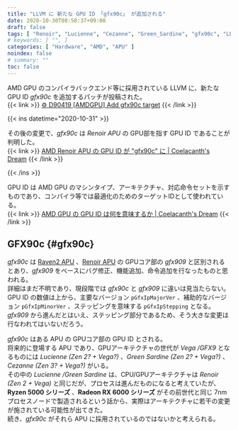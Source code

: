 ```yaml
---
title: "LLVM に 新たな GPU ID 「gfx90c」 が追加される"
date: 2020-10-30T08:58:37+09:00
draft: false
tags: [ "Renoir", "Lucienne", "Cezanne", "Green_Sardine", "gfx90c", "LLVM" ]
# keywords: [ "", ]
categories: [ "Hardware", "AMD", "APU" ]
noindex: false
# summary: ""
toc: false
---
```


AMD GPU のコンパイラバックエンド等に採用されている LLVM に、新たな GPU ID *gfx90c* を追加するパッチが投稿された。  
{{< link >}} [⚙ D90419 [AMDGPU] Add gfx90c target](https://reviews.llvm.org/D90419) {{< /link >}}

{{< ins datetime="2020-10-31" >}}

その後の変更で、*gfx90c* は *Renoir APU* の GPU部を指す GPU ID であることが判明した。  
{{< link >}} [AMD Renoir APU の GPU ID が "gfx90c" に | Coelacanth's Dream](/posts/2020/10/31/amd-renoir-apu-gfx90c/) {{< /link >}}

{{< /ins >}}

GPU ID は AMD GPU のマシンタイプ、アーキテクチャ、対応命令セットを示すものであり、コンパイラ等では最適化のためのターゲットIDとして使われている。  
{{< link >}} [AMD GPU の GPU ID は何を意味するか | Coelacanth's Dream](/posts/2020/06/22/amdgpu-gpuid-mean/) {{< /link >}}

## GFX90c {#gfx90c}

*gfx90c* は [Raven2 APU](/tags/raven2) 、[Renoir APU](/tags/renoir) の GPUコア部の *gfx909* と区別されるとあり、*gfx909* をベースにバグ修正、機能追加、命令追加を行なったものと思われる。  
詳細はまだ不明であり、現段階では *gfx90c* と *gfx909* に違いは見当たらない。  
GPU ID の数値は上から、主要なバージョン `pGfxIpMajorVer` 、補助的なバージョン `pGfxIpMinorVer` 、ステッピングを意味する `pGfxIpStepping` となる。  
*gfx909* から進んだとはいえ、ステッピング部分であるため、そう大きな変更は行なわれてはいないだろう。  

*gfx90c* はある APU の GPUコア部の GPU ID とされる。  
将来的に登場する APU であり、GPUアーキテクチャの世代が *Vega /GFX9* となるものには *Lucienne (Zen 2? + Vega?)* 、*Green Sardine (Zen 2? + Vega?)* 、*Cezanne (Zen 3? + Vega?)* がいる。  
その中の *Lucienne /Green Sardine* は、CPU/GPUアーキテクチャは *Renoir (Zen 2 + Vega)* と同じだが、プロセスは進んだものになると考えていたが、  
**Ryzen 5000 シリーズ** 、**Radeon RX 6000 シリーズ** がその前世代と同じ 7nmプロセスノードで製造されるという話から、実際はアーキテクチャに若干の変更が施されている可能性が出てきた。  
続き、*gfx90c* がそれら APU に採用されているのではないかと考えられる。  

